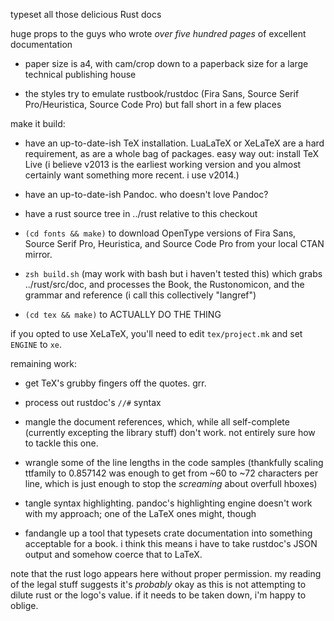 typeset all those delicious Rust docs

huge props to the guys who wrote _over five hundred pages_ of
excellent documentation

- paper size is a4, with cam/crop down to a paperback size for a large
technical publishing house

- the styles try to emulate rustbook/rustdoc (Fira Sans, Source Serif
Pro/Heuristica, Source Code Pro) but fall short in a few places

make it build:

- have an up-to-date-ish TeX installation. LuaLaTeX or XeLaTeX are a
  hard requirement, as are a whole bag of packages. easy way out:
  install TeX Live (i believe v2013 is the earliest working version
  and you almost certainly want something more recent. i use v2014.)

- have an up-to-date-ish Pandoc. who doesn't love Pandoc?

- have a rust source tree in ../rust relative to this checkout

- `(cd fonts && make)` to download OpenType versions of Fira Sans,
  Source Serif Pro, Heuristica, and Source Code Pro from your local
  CTAN mirror.

- `zsh build.sh` (may work with bash but i haven't tested this) which
  grabs ../rust/src/doc, and processes the Book, the Rustonomicon,
  and the grammar and reference (i call this collectively "langref")

- `(cd tex && make)` to ACTUALLY DO THE THING

if you opted to use XeLaTeX, you'll need to edit `tex/project.mk` and
set `ENGINE` to `xe`.

remaining work:

- get TeX's grubby fingers off the quotes. grr.

- process out rustdoc's `//#` syntax

- mangle the document references, which, while all self-complete
  (currently excepting the library stuff) don't work.  not entirely
  sure how to tackle this one. 

- wrangle some of the line lengths in the code samples (thankfully
  scaling ttfamily to 0.857142 was enough to get from ~60 to ~72
  characters per line, which is just enough to stop the _screaming_
  about overfull hboxes)

- tangle syntax highlighting. pandoc's highlighting engine doesn't
  work with my approach; one of the LaTeX ones might, though


- fandangle up a tool that typesets crate documentation into something
  acceptable for a book.  i think this means i have to take rustdoc's
  JSON output and somehow coerce that to LaTeX.

note that the rust logo appears here without proper permission. my
reading of the legal stuff suggests it's _probably_ okay as this is
not attempting to dilute rust or the logo's value.  if it needs to be
taken down, i'm happy to oblige. 
